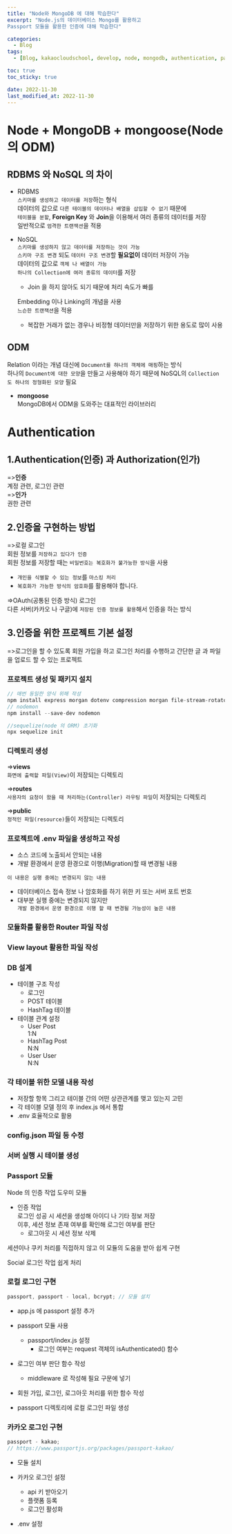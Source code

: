 ```yaml
---
title: "Node와 MongoDB 에 대해 학습한다"
excerpt: "Node.js의 데이터베이스 Mongo를 활용하고
Passport 모듈을 활용한 인증에 대해 학습한다"

categories:
  - Blog
tags:
  - [Blog, kakaocloudschool, develop, node, mongodb, authentication, passport]

toc: true
toc_sticky: true

date: 2022-11-30
last_modified_at: 2022-11-30
---
```


# Node + MongoDB + mongoose(Node 의 ODM)

## RDBMS 와 NoSQL 의 차이

- RDBMS  
  `스키마를 생성하고 데이터를 저장`하는 형식  
  데이터의 값으로 `다른 테이블의 데이터나 배열을 삽입할 수 없기` 때문에  
  `테이블을 분할`, **Foreign Key** 와 **Join**을 이용해서 여러 종류의 데이터를 저장  
  일반적으로 `엄격한 트랜잭션`을 적용

- NoSQL  
  `스키마를 생성하지 않고 데이터를 저장하는 것이 가능`  
  `스키마 구조 변경` 되도 `데이터 구조 변경`할 **필요없이** 데이터 저장이 가능  
  데이터의 값으로 `객체 나 배열이 가능`  
  `하나의 Collection에 여러 종류의 데이터`를 저장

  - Join 을 하지 않아도 되기 때문에 처리 속도가 빠를

  Embedding 이나 Linking의 개념을 사용  
  `느슨한 트랜잭션`을 적용

  - 복잡한 거래가 없는 경우나 비정형 데이터만을 저장하기 위한 용도로 많이 사용

## ODM

Relation 이라는 개념 대신에 `Document를 하나의 객체에 매핑`하는 방식  
하나의 `Document에 대한 모양`을 만들고 사용해야 하기 때문에 NoSQL의 `Collection 도 하나의 정형화된 모양` 필요

- **mongoose**  
  MongoDB에서 ODM을 도와주는 대표적인 라이브러리

# Authentication

## 1.Authentication(인증) 과 Authorization(인가)

=>**인증**  
계정 관련, 로그인 관련  
=>**인가**  
권한 관련

## 2.인증을 구현하는 방법

=>로컬 로그인  
회원 정보를 `저장하고 있다가 인증`  
회원 정보를 저장할 때는 `비밀번호는 복호화가 불가능한 방식`을 사용

- `개인을 식별할 수 있는 정보`를 `마스킹 처리`
- `복호화가 가능한 방식의 암호화`를 활용해야 합니다.

=>OAuth(공통된 인증 방식) 로그인  
다른 서버(카카오 나 구글)에 `저장된 인증 정보를 활용`해서 인증을 하는 방식

## 3.인증을 위한 프로젝트 기본 설정

=>로그인을 할 수 있도록 회원 가입을 하고 로그인 처리를 수행하고 간단한 글 과 파일을 업로드 할 수 있는 프로젝트

### 프로젝트 생성 및 패키지 설치

```javascript
// 매번 동일한 양식 위해 작성
npm install express morgan dotenv compression morgan file-stream-rotator multer cookie-parser express-session express-mysql-session mysql2 sequelize sequelize-cli nunjucks
// nodemon
npm install --save-dev nodemon

//sequelize(node 의 ORM) 초기화
npx sequelize init
```

### 디렉토리 생성

=>**views**  
`화면에 출력할 파일(View)`이 저장되는 디렉토리

=>**routes**  
`사용자의 요청이 왔을 때 처리하는(Controller) 라우팅 파일`이 저장되는 디렉토리

=>**public**  
`정적인 파일(resource)`들이 저장되는 디렉토리

### 프로젝트에 .env 파일을 생성하고 작성

- 소스 코드에 노출되서 안되는 내용
- 개발 환경에서 운영 환경으로 이행(Migration)할 때 변경될 내용

`이 내용은 실행 중에는 변경되지 않는 내용`

- 데이터베이스 접속 정보 나 암호화를 하기 위한 키 또는 서버 포트 번호
- 대부분 실행 중에는 변경되지 않지만  
  `개발 환경에서 운영 환경으로 이행 할 때 변경될 가능성이 높은 내용`

### 모듈화를 활용한 Router 파일 작성

### View layout 활용한 파일 작성

### DB 설계

- 테이블 구조 작성
  - 로그인
  - POST 테이블
  - HashTag 테이블
- 테이블 관계 설정
  - User Post  
    1:N
  - HashTag Post  
    N:N
  - User User  
    N:N

### 각 테이블 위한 모델 내용 작성

- 저장할 항목 그리고 테이블 간의 어떤 상관관계를 맺고 있는지 고민
- 각 테이블 모델 정의 후 index.js 에서 통합
- .env 효율적으로 활용

### config.json 파일 등 수정

### 서버 실행 시 테이블 생성

### Passport 모듈

Node 의 인증 작업 도우미 모듈

- 인증 작업  
  로그인 성공 시 세션을 생성해 아이디 나 기타 정보 저장  
  이후, 세션 정보 존재 여부를 확인해 로그인 여부를 판단
  - 로그아웃 시 세션 정보 삭제

세션이나 쿠키 처리를 직접하지 않고 이 모듈의 도움을 받아 쉽게 구현

Social 로그인 작업 쉽게 처리

### 로컬 로그인 구현

```javascript
passport, passport - local, bcrypt; // 모듈 설치
```

- app.js 에 passport 설정 추가
- passport 모듈 사용

  - passport/index.js 설정
    - 로그인 여부는 request 객체의 isAuthenticated() 함수

- 로그인 여부 판단 함수 작성

  - middleware 로 작성해 필요 구문에 넣기

- 회원 가입, 로그인, 로그아웃 처리를 위한 함수 작성
- passport 디렉토리에 로컬 로그인 파일 생성

### 카카오 로그인 구현

```javascript
passport - kakao;
// https://www.passportjs.org/packages/passport-kakao/
```

- 모듈 설치
- 카카오 로그인 설정

  - api 키 받아오기
  - 플랫폼 등록
  - 로그인 활성화

- .env 설정
